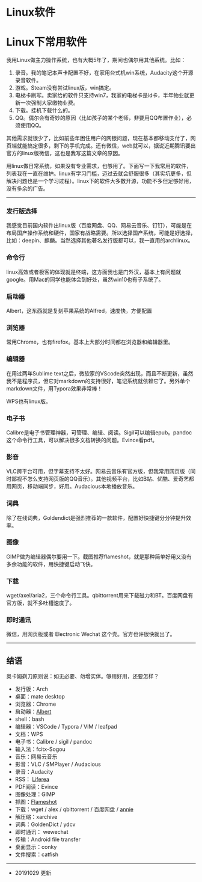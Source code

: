 # Linux软件

# Linux下常用软件

我用Linux做主力操作系统，也有大概5年了，期间也偶尔用其他系统。比如：

1. 录音。我的笔记本声卡配置不好，在家用台式机win系统，Audacity这个开源录音软件。
2. 游戏。Steam没有尝试linux版，win搞定。
3. 电梯卡刷写。卖家给的软件只支持win7，我家的电梯卡是id卡，半年物业就更新一次强制大家缴物业费。
4. 下载。挂机下载什么的。
5. QQ。偶尔会有奇妙的原因（比如孩子的某个老师，非要用QQ布置作业），必须使用QQ。

其他需求就很少了，比如前些年困住用户的网银问题，现在基本都移动支付了，网页端就能搞定很多，剩下的手机完成。还有微信，web就可以，据说近期腾讯要出官方的linux版微信，这也是我写这篇文章的原因。

用linux做日常系统，如果没有专业需求，也够用了。下面写一下我常用的软件，列表我在一直在维护。linux有学习门槛，迈过去就会舒服很多（其实坑更多，但解决问题也是一个学习过程）。linux下的软件大多数开源，功能不多但足够好用，没有多余的广告。

---

### 发行版选择

我感觉目前国内软件出linux版（百度网盘、QQ、网易云音乐、钉钉），可能是在布局国产操作系统和硬件，国家有战略需要。所以选择国产系统，可能是好选择，比如：deepin、麒麟。当然选择其他著名发行版都可以，我一直用的archlinux。

### 命令行

linux高效或者极客的体现就是终端，这方面我也是门外汉，基本上有问题就google。用Mac的同学也能体会到好处，虽然win10也有子系统了。

### 启动器

Albert，这东西就是复刻苹果系统的Alfred，速度快，方便配置

### 浏览器

常用Chrome，也有firefox。基本上大部分时间都在浏览器和编辑器里。

### 编辑器

在用过两年Sublime text之后，微软家的VScode突然出现，而且不断更新，虽然我不是程序员，但它对markdown的支持很好，笔记系统就依赖它了。另外单个markdown文件，用Typora效果非常棒！

WPS也有linux版。

### 电子书

Calibre是电子书管理神器，可管理、编辑、阅读。Sigil可以编辑epub。pandoc这个命令行工具，可以解决很多文档转换的问题。Evince看pdf。

### 影音

VLC跨平台可用，但字幕支持不太好。网易云音乐有官方版，但我常用网页版（同时鄙视不怎么支持网页版的QQ音乐）。其他视频平台，比如B站、优酷、爱奇艺都用网页，移动端同步，好用。Audacious本地播放音乐。

### 词典

除了在线词典，Goldendict是强烈推荐的一款软件，配置好快捷键分分钟提升效率。

### 图像

GIMP做为编辑器偶尔要用一下。截图推荐flameshot，就是那种简单好用又没有多余功能的软件，用快捷键启动飞快。

### 下载

wget/axel/aria2，三个命令行工具。qbittorrent用来下载磁力和BT。百度网盘有官方版，就不多吐槽速度了。

### 即时通讯

微信，用网页版或者 Electronic Wechat 这个壳。官方也许很快就出了。

---


## 结语

奥卡姆剃刀原则说：如无必要、勿增实体。够用好用，还要怎样？

- 发行版：Arch
- 桌面：mate desktop
- 浏览器：Chrome
- 启动器：[Albert](https://albertlauncher.github.io/)
- shell：bash
- 编辑器：VSCode / Typora / VIM / leafpad 
- 文档：WPS 
- 电子书：Calibre / sigil / pandoc
- 输入法：fcitx-Sogou
- 音乐：网易云音乐
- 影音：VLC / SMPlayer / Audacious
- 录音：Audacity
- RSS： [Liferea](https://lzone.de/liferea/)
- PDF阅读：Evince
- 图像处理：GIMP
- 抓图：[Flameshot](https://github.com/lupoDharkael/flameshot)
- 下载：wget / alex / qbittorrent / 百度网盘 / [annie](https://github.com/iawia002/annie)
- 解压缩：xarchive
- 词典：GoldenDict / ydcv
- 即时通讯： wewechat
- 传输：Android file transfer
- 桌面显示：conky
- 文件搜索：catfish

---

- 20191029 更新

